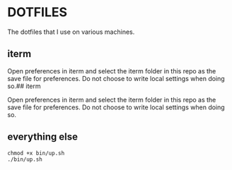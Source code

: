 # DOTFILES

The dotfiles that I use on various machines.

## iterm

Open preferences in iterm and select the iterm folder in this repo as the save file for preferences. Do not choose to write local settings when doing so.## iterm

Open preferences in iterm and select the iterm folder in this repo as the save file for preferences. Do not choose to write local settings when doing so.

## everything else

```
chmod +x bin/up.sh
./bin/up.sh
```
